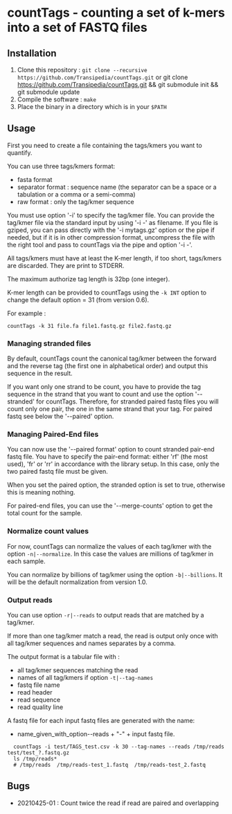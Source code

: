 # countTags - counting a set of k-mers into a set of FASTQ files

## Installation

1. Clone this repository : `git clone --recursive https://github.com/Transipedia/countTags.git`
    or git clone https://github.com/Transipedia/countTags.git && git submodule init && git submodule update
2. Compile the software : `make`
3. Place the binary in a directory which is in your `$PATH`

## Usage

First you need to create a file containing the tags/kmers you want to quantify.

You can use three tags/kmers format:

 * fasta format
 * separator format : sequence name (the separator can be a space or a tabulation or a comma or a semi-comma)
 * raw format : only the tag/kmer sequence

You must use option '-i' to specify the tag/kmer file.  You can provide the tag/kmer
file via the standard input by using '-i -' as filename.  If you file is
gziped, you can pass directly with the '-i mytags.gz' option or the pipe if
needed, but if it is in other compression format, uncompress the file with the
right tool and pass to countTags via the pipe and option '-i -'.

All tags/kmers must have at least the K-mer length, if too short, tags/kmers are discarded.
They are print to STDERR.

The maximum authorize tag length is 32bp (one integer).

K-mer length can be provided to countTags using the `-k INT` option to change the default option = 31 (from version 0.6).

For example :

`countTags -k 31 file.fa file1.fastq.gz file2.fastq.gz`

### Managing stranded files

By default, countTags count the canonical tag/kmer between the forward and the reverse tag
(the first one in alphabetical order) and output this sequence in the result.

If you want only one strand to be count, you have to provide the tag sequence in the strand that
you want to count  and use the option '--stranded' for countTags.
Therefore, for stranded paired fastq files you will count only one pair, the one in the same
strand that your tag. For paired fastq see below the '--paired' option.

### Managing Paired-End files

You can now use the '--paired format' option to count stranded pair-end fastq file.
You have to specify the pair-end format: either 'rf' (the most used), 'fr' or 'rr'
in accordance with the library setup. In this case, only the two paired fastq file must be given.

When you set the paired option, the stranded option is set to true, otherwise this is
meaning nothing.

For paired-end files, you can use the '--merge-counts' option to get the total count for the sample.

### Normalize count values

For now, countTags can normalize the values of each tag/kmer with the option `-n|--normalize`.
In this case the values are millions of tag/kmer in each sample.

You can normalize by billions of tag/kmer using the option `-b|--billions`.
It will be the default normalization from version 1.0.

### Output reads

You can use option `-r|--reads` to output reads that are matched by a tag/kmer.

If more than one tag/kmer match a read, the read is output only once with all tag/kmer sequences and names separates by a comma.

The output format is a tabular file with :

 * all tag/kmer sequences matching the read
 * names of all tag/kmers if option `-t|--tag-names`
 * fastq file name
 * read header
 * read sequence
 * read quality line

A fastq file for each input fastq files are generated with the name:

 * name_given_with_option--reads + "-" + input fastq file.

```
  countTags -i test/TAGS_test.csv -k 30 --tag-names --reads /tmp/reads test/test_?.fastq.gz
  ls /tmp/reads*
  # /tmp/reads  /tmp/reads-test_1.fastq  /tmp/reads-test_2.fastq
```

## Bugs

 * 20210425-01 : Count twice the read if read are paired and overlapping
